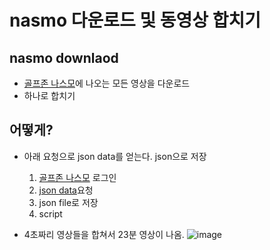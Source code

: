 # nasmo 다운로드 및 동영상 합치기
## nasmo downlaod
* [골프존 나스모](https://m.golfzon.com/nasmo/#!/nasmo/list/my)에 나오는 모든 영상을 다운로드
* 하나로 합치기


## 어떻게?
* 아래 요청으로 json data를 얻는다. json으로 저장
  1. [골프존 나스모](https://m.golfzon.com/nasmo/#!/nasmo/list/my) 로그인
  2. [json data](https://m.golfzon.com/webs/game/nasmo/user?filter=0&size=500)요청
  3. json file로 저장
  4. script 

* 4초짜리 영상들을 합쳐서 23분 영상이 나옴.
![image](https://user-images.githubusercontent.com/7124469/65560160-7a27a980-df78-11e9-9d04-74f095f406da.png)



